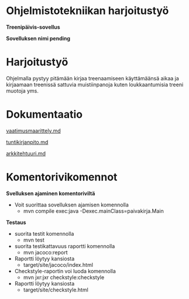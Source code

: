 # Ohjelmistotekniikan harjoitustyö

**Treenipäivis-sovellus**

**Sovelluksen nimi pending**


# Harjoitustyö
Ohjelmalla pystyy pitämään kirjaa treenaamiseen käyttämäänsä aikaa ja kirjaamaan treenissä sattuvia muistiinpanoja kuten loukkaantumisia treeni muotoja yms.

# Dokumentaatio
[vaatimusmaarittely.md](https://github.com/vendiiro/ot.harjoitustyo/blob/master/dokumentaatio/tuntikirjanpito.md)

[tuntikirjanpito.md](https://github.com/vendiiro/ot.harjoitustyo/blob/master/dokumentaatio/vaatimusmaarittely.md)

[arkkitehtuuri.md](https://github.com/vendiiro/ot.harjoitustyo/blob/master/dokumentaatio/arkkitehtuurikuvaus.md)

 # Komentorivikomennot
 **Svelluksen ajaminen komentoriviltä**
 - Voit suorittaa sovelluksen ajamisen komennolla 
    - mvn compile exec:java -Dexec.mainClass=paivakirja.Main
 
**Testaus**
- suorita testit komennolla
    - mvn test
- suorita testikattavuus raportti komennolla 
     - mvn jacoco:report
- Raportti löytyy kansiosta 
     - target/site/jacoco/index.html 
- Checkstyle-raportin voi luoda komennolla
     - mvn jxr:jxr checkstyle:checkstyle
- Raportti löytyy kansiosta
     - target/site/checkstyle.html

